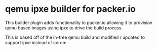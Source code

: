 # qemu ipxe builder for packer.io

This builder plugin adds functionality to packer.io allowing it to provision
qemu based images using ipxe to drive the build process.

This is based off of the in-tree qemu build and modified / updated to support
ipxe instead of cdrom.
